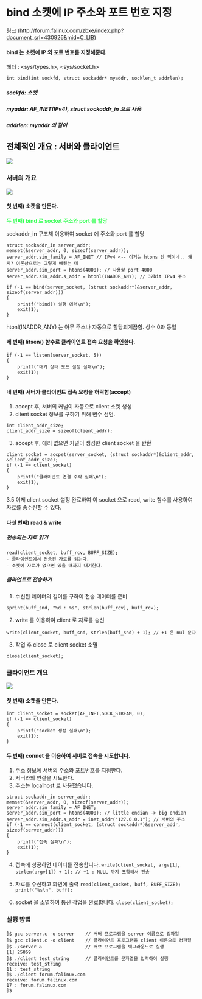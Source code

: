 # bind 소켓에 IP 주소와 포트 번호 지정
 링크 (http://forum.falinux.com/zbxe/index.php?document_srl=430926&mid=C_LIB)

#### bind 는 소켓에 IP 와 포트 번호를 지정해준다.

헤더 : <sys/types.h>, <sys/socket.h>

``int bind(int sockfd, struct sockaddr* myaddr, socklen_t addrlen);``

##### sockfd: 소켓
##### myaddr: AF_INET(IPv4), struct sockaddr_in 으로 사용
##### addrlen: myaddr 의 길이

## 전체적인 개요 : 서버와 클라이언트
![](http://forum.falinux.com/_lectimages/054%20tcp_prog/tcp_prog_000.gif)

### 서버의 개요
![](http://forum.falinux.com/_lectimages/054%20tcp_prog/tcp_prog_001.gif)

#### 첫 번째) 소켓을 만든다.

**<span style="color:#33FF52"> 두 번째) bind 로 socket 주소와 port 를 할당 </span>**

sockaddr_in 구조체 이용하여 socket 에 주소와 port 를 할당
```
struct sockaddr_in server_addr;
memset(&server_addr, 0, sizeof(server_addr));
server_addr.sin_family = AF_INET // IPv4 <-- 이거는 htons 안 먹이네.. 왜지? 이론상으로는 그렇게 배웠는 데
server_addr.sin_port = htons(4000); // 사용할 port 4000
server_addr.sin_addr.s_addr = htonl(INADDR_ANY); // 32bit IPv4 주소

if (-1 == bind(server_socket, (struct sockaddr*)&server_addr, sizeof(server_addr)))
{
	printf("bind() 실행 에러\n");
	exit(1);
}
```
htonl(INADDR_ANY) 는 아무 주소나 자동으로 할당되게끔함. 상수 0과 동일

#### 세 번째) litsen() 함수로 클라이언트 접속 요청을 확인한다.

```
if (-1 == listen(server_socket, 5))
{
	printf("대기 상태 모드 설정 실패\n");
	exit(1);
}
```

#### 네 번째) 서버가 클라이언트 접속 요청을 허락함(accept)

1. accept 후, 서버의 커널이 자동으로 client 소켓 생성
2. client socket 정보를 구하기 위해 변수 선언.

```
int client_addr_size;
client_addr_size = sizeof(client_addr);
```
3. accept 후, 에러 없으면 커널이 생성한 client socket 을 반환
```
client_socket = accpet(server_socket, (struct sockaddr*)&client_addr, &client_addr_size);
if (-1 == client_socket)
{
	printf("클라이언트 연결 수락 실패\n");
	exit(1);
}
```

3.5 이제 client socket 설정 완료하여 이 socket 으로 read, write 함수를 사용하여 자료를 송수신할 수 있다.

#### 다섯 번째) read & write

##### 전송되는 자료 읽기
```
read(client_socket, buff_rcv, BUFF_SIZE);
- 클라이언트에서 전송된 자료를 읽는다.
- 소켓에 자료가 없으면 있을 때까지 대기한다.
```
##### 클라언트로 전송하기

1. 수신된 데이터의 길이를 구하여 전송 데이터를 준비
```
sprint(buff_snd, "%d : %s", strlen(buff_rcv), buff_rcv);
```
2. write 를 이용하여 client 로 자료를 송신
```
write(client_socket, buff_snd, strlen(buff_snd) + 1); // +1 은 nul 문자
```
3. 작업 후 close 로 client socket 소멸
```
close(client_socket);
```

### 클라이언트 개요
![](http://forum.falinux.com/_lectimages/054%20tcp_prog/tcp_prog_002.gif)

#### 첫 번째) 소켓을 만든다.
```
int client_socket = socket(AF_INET,SOCK_STREAM, 0);
if (-1 == client_socket)
{
	printf("socket 생성 실패\n");
	exit(1);
}
```

#### 두 번째) connet 을 이용하여 서버로 접속을 시도합니다.
1. 주소 정보에 서버의 주소와 포트번호를 지정한다.
2. 서버와의 연결을 시도한다.
3. 주소는 localhost 로 사용했습니다.
```
struct sockaddr_in server_addr;
memset(&server_addr, 0, sizeof(server_addr));
server_addr.sin_family = AF_INET;
server_addr.sin_port = htons(4000); // little endian -> big endian
server_addr.sin_addr.s_addr = inet_addr("127.0.0.1"); // 서버의 주소
if (-1 == connect(client_socket, (struct sockaddr*)&server_addr, sizeof(server_addr)))
{
	printf("접속 실패\n");
	exit(1);
}
```
4. 접속에 성공하면 데이터를 전송합니다.
``write(client_socket, argv[1], strlen(argv[1]) + 1); // +1 : NULL 까지 포함해서 전송``

5. 자료를 수신하고 화면에 출력
``read(client_socket, buff, BUFF_SIZE); printf("%s\n", buff); ``

6. socket 을 소멸하여 통신 작업을 완료합니다.
``close(client_socket);``

### 실행 방법
```
]$ gcc server.c -o server    // 서버 프로그램을 server 이름으로 컴파일
]$ gcc client.c -o client    // 클라이언트 프로그램을 client 이름으로 컴파일
]$ ./server &                // 서브 프로그램을 백그라운드로 실행
[1] 25869
]$ ./client test_string      // 클라이언트를 문자열을 입력하여 실행
receive: test_string
11 : test_string
]$ ./client forum.falinux.com
receive: forum.falinux.com
17 : forum.falinux.com
]$
```
